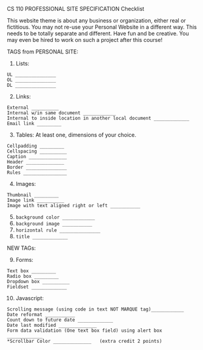 CS 110  PROFESSIONAL SITE
SPECIFICATION Checklist


This website theme is about any business or organization, either real or fictitious. You may not re-use your Personal Website in a different way. This needs to be totally separate and different. Have fun and be creative. You may even be hired to work on such a project after this course!


TAGS from PERSONAL SITE:

1) Lists: 
```
UL _______________  
OL _______________  
DL _______________
```
2) Links:

```
External __________
Internal w/in same document ____________
Internal to inside location in another local document _____________
Email link _________
```
3) Tables:
At least one, dimensions of your choice.
```
Cellpadding _________
Cellspacing __________
Caption ______________
Header ______________
Border _______________
Rules ________________
```
4) Images:
```
Thumbnail _________
Image link __________
Image with text aligned right or left ___________
```

5) ```background color ____________```
6) ```background image ___________```
7) ```horizontal rule _______________```
8) ```title _____________```

NEW TAGs:

9) Forms:
```
Text box _________
Radio box _________
Dropdown box __________
Fieldset _____________
```
10) Javascript:
```
Scrolling message (using code in text NOT MARQUE tag)____________
Date reformat ___________
Count down to future date _____________
Date last modified ______________
Form data validation (One text box field) using alert box _____________
*Scrollbar Color ______________   (extra credit 2 points)
```
